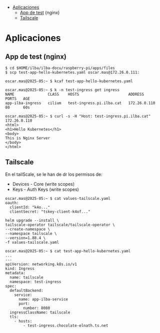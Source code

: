 * [Aplicaciones](#id1)
  * [App de test](#id10) (nginx)
  * [Tailscale](#id11)


# Aplicaciones <div id='id1' />

## App de test (nginx) <div id='id10' />


```
$ cd $HOME/ilba/ilba-docu/raspberry-pi/apps/files
$ scp test-app-hello-kubernetes.yaml oscar.mas@172.26.0.111:
```

```
oscar.mas@2025-05:~ $ kcaf test-app-hello-kubernetes.yaml
```

```
oscar.mas@2025-05:~ $ k -n test-ingress get ingress
NAME               CLASS    HOSTS                      ADDRESS        PORTS   AGE
app-ilba-ingress   cilium   test-ingress.pi.ilba.cat   172.26.0.110   80      60s

oscar.mas@2025-05:~ $ curl -s -H "Host: test-ingress.pi.ilba.cat" 172.26.0.110
<html>
<h1>Hello Kubernetes</h1>
<body>
This is Nginx Server
</body>
</html>
```

## Tailscale <div id='id11' />

En el tailScale, se le han de dr los permisos de:
* Devices - Core (write scopes)
* Keys - Auth Keys (write scopes)

```
oscar.mas@2025-05:~ $ cat values-tailscale.yaml
oauth:
  clientId: "k4o..."
  clientSecret: "tskey-client-k4of..."
```

```
helm upgrade --install \
tailscale-operator tailscale/tailscale-operator \
--create-namespace \
--namespace tailscale \
--version=1.88.4 \
-f values-tailscale.yaml
```

```
oscar.mas@2025-05:~ $ cat test-app-hello-kubernetes.yaml
...
---
apiVersion: networking.k8s.io/v1
kind: Ingress
metadata:
  name: tailscale
  namespace: test-ingress
spec:
  defaultBackend:
    service:
      name: app-ilba-service
      port:
        number: 8080
  ingressClassName: tailscale
  tls:
    - hosts:
        - test-ingress.chocolate-elnath.ts.net
```